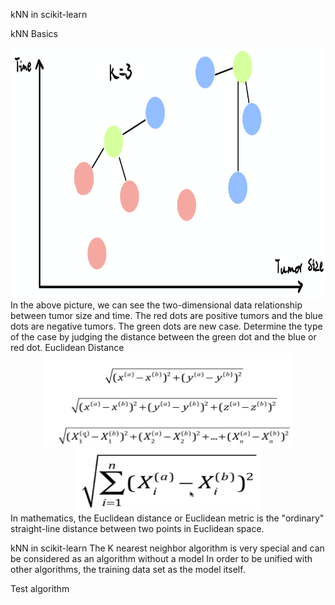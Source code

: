 kNN in scikit-learn

kNN Basics
<div align=center><img width="800" height="400" src="https://github.com/ChuleHou/Research_ML_UG/blob/master/iMages/time-tumorsize.png"/></div>
In the above picture, we can see the two-dimensional data relationship between tumor size and time. The red dots are positive tumors and the blue dots are negative tumors. The green dots are new case. Determine the type of the case by judging the distance between the green dot and the blue or red dot.
Euclidean Distance
<div align=center><img width="400" height="150" src="https://github.com/ChuleHou/Research_ML_UG/blob/master/iMages/Euclidean_Distance1.png"/></div>
<div align=center><img width="300" height="100" src="https://github.com/ChuleHou/Research_ML_UG/blob/master/iMages/Euclidean_Distance2.png"/></div>
In mathematics, the Euclidean distance or Euclidean metric is the "ordinary" straight-line distance between two points in Euclidean space.

kNN in scikit-learn
The K nearest neighbor algorithm is very special and can be considered as an algorithm without a model
In order to be unified with other algorithms, the training data set as the model itself.

Test algorithm
